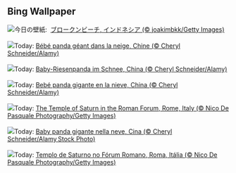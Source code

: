 ## Bing Wallpaper
![](https://www.bing.com/th?id=OHR.NusaPenida_JA-JP6740183252_UHD.jpg&w=1000)今日の壁紙: &nbsp;[ブロークンビーチ, インドネシア (© joakimbkk/Getty Images)](https://www.bing.com/th?id=OHR.NusaPenida_JA-JP6740183252_UHD.jpg)
<br><br/>
![](https://www.bing.com/th?id=OHR.PandaSnow_FR-FR9580239780_UHD.jpg&w=1000)Today: [Bébé panda géant dans la neige, Chine (© Cheryl Schneider/Alamy)](https://www.bing.com/th?id=OHR.PandaSnow_FR-FR9580239780_UHD.jpg)
<br><br/>
![](https://www.bing.com/th?id=OHR.PandaSnow_DE-DE6090290293_UHD.jpg&w=1000)Today: [Baby-Riesenpanda im Schnee, China (© Cheryl Schneider/Alamy)](https://www.bing.com/th?id=OHR.PandaSnow_DE-DE6090290293_UHD.jpg)
<br><br/>
![](https://www.bing.com/th?id=OHR.PandaSnow_ES-ES8069843059_UHD.jpg&w=1000)Today: [Bebé panda gigante en la nieve, China (© Cheryl Schneider/Alamy)](https://www.bing.com/th?id=OHR.PandaSnow_ES-ES8069843059_UHD.jpg)
<br><br/>
![](https://www.bing.com/th?id=OHR.ForumRomanum_EN-GB3747926761_UHD.jpg&w=1000)Today: [The Temple of Saturn in the Roman Forum, Rome, Italy (© Nico De Pasquale Photography/Getty Images)](https://www.bing.com/th?id=OHR.ForumRomanum_EN-GB3747926761_UHD.jpg)
<br><br/>
![](https://www.bing.com/th?id=OHR.PandaSnow_IT-IT8708952567_UHD.jpg&w=1000)Today: [Baby panda gigante nella neve, Cina (© Cheryl Schneider/Alamy Stock Photo)](https://www.bing.com/th?id=OHR.PandaSnow_IT-IT8708952567_UHD.jpg)
<br><br/>
![](https://www.bing.com/th?id=OHR.ForumRomanum_PT-BR5979154220_UHD.jpg&w=1000)Today: [Templo de Saturno no Fórum Romano, Roma, Itália (© Nico De Pasquale Photography/Getty Images)](https://www.bing.com/th?id=OHR.ForumRomanum_PT-BR5979154220_UHD.jpg)
<br><br/>
